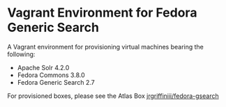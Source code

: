 # Vagrant Environment for Fedora Generic Search
A Vagrant environment for provisioning virtual machines bearing the following:

* Apache Solr 4.2.0
* Fedora Commons 3.8.0
* Fedora Generic Search 2.7

For provisioned boxes, please see the Atlas Box [jrgriffiniii/fedora-gsearch](https://atlas.hashicorp.com/jrgriffiniii/boxes/fedora-gsearch)
